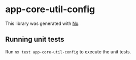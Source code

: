 # app-core-util-config

This library was generated with [Nx](https://nx.dev).

## Running unit tests

Run `nx test app-core-util-config` to execute the unit tests.
